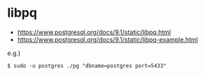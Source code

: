 # libpq

* https://www.postgresql.org/docs/9.1/static/libpq.html
* https://www.postgresql.org/docs/9.1/static/libpq-example.html


e.g.)
```
$ sudo -u postgres ./pg "dbname=postgres port=5433"
```
